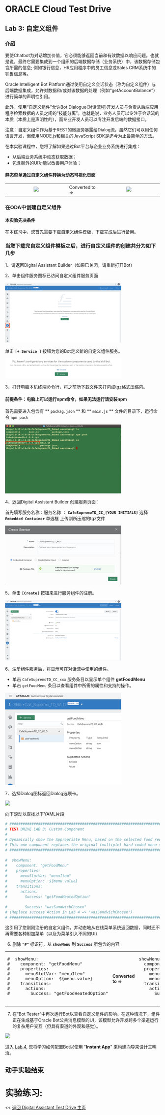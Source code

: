# ORACLE Cloud Test Drive #

## Lab 3: 自定义组件 ##

### 介绍 ###

要使Chatbot为对话增加价值，它必须能够返回当前和有效数据以响应问题。也就是说，最终它需要集成到一个组织的后端数据存储（业务系统）中，该数据存储包含所需的信息; 例如银行信息，HR应用程序中的员工信息或Sales CRM系统中的销售信息等。

Oracle Intelligent Bot Platform通过使用自定义会话状态（称为自定义组件）与后端数据集成，允许对数据和/或对该数据的处理（例如“getAccountBalance”）进行简单的声明性引用。

此外，使用“自定义组件”允许Bot Dialogue(对话流程)开发人员与负责从后端应用程序检索数据的人员之间的“技能分离”。也就是说，业务人员可以专注于会话流的本质（本质上是声明性的），而专业开发人员可以专注开发后端的数据接口。

注意：自定义组件作为基于REST的微服务暴露给Dialog流，虽然它们可以用任何语言开发，但使用NODE.js和相关的JavaScript SDK是迄今为止最简单的方法。
  
在本实验课程中，您将了解如果通过Bot平台与企业业务系统进行集成：
 - 从后端业务系统中动态获取数据；
 - 包含额外的UI功能以改善用户体验；
 
#### 静态菜单通过自定义组件转换为动态可视化页面 ####

<table width="75%" border="0">
  <tr>
    <td align="Center"><img src="img/lab3-intro-2.png" width="200px"/></td>
    <td width="20%">Converted to =></td>
    <td align="Center"><img src="img/lab3-intro-3.png" width="200px"/></td>
  </tr>
</table>

### 在ODA中创建自定义组件 ###

#### 本实验先决条件 ####
在本练习中，您首先需要下载[自定义组件模板](Lab_Files/CafeSupremoTD_Embed.zip)，下载完成后进行备用。

### 当您下载完自定义组件模板之后，进行自定义组件的创建共分为如下几步 ##

1、请返回Digital Assistant Builder（如果已关闭，请重新打开Bot）

2、单击组件服务图标已访问自定义组件服务页面

<img src="img/lab3-1.png" width="75%"/>

单击 **``[+ Service ]``** 按钮为您的Bot定义新的自定义组件服务。

<img src="img/lab3-2.png" width="75%"/>

3、打开电脑本机终端命令行，将之前所下载文件夹打包成tgz格式压缩包。
#### 前提条件：电脑上可以运行npm命令，如果无法运行请安装npm ####

首先需要进入包含有 ** ``packag.json`` ** 和 ** ``main.js`` ** 文件的目录下，运行命令
`npm pack`

<img src="img/lab3-3.png" width="75%"/>

4、返回Digital Assistant Builder 创建服务页面：

首先填写服务名称：服务名称 ： **``CafeSupremoTD_CC_[YOUR INITIALS]``**
选择 **``Embedded Container``** 单选框
上传刚所压缩的tgz文件

<img src="img/lab3-4.png" width="75%"/>

5、单击 **``[Create]``** 按钮来进行服务组件的注册。

<img src="img/lab3-5.png" width="75%"/>

6、注册组件服务后，将显示可在对话流中使用的组件。
- 单击 ``CafeSupremoTD_CC_xxx`` 服务条目以显示单个组件 **getFoodMenu**
- 单击 ``getFoodMenu`` 条目以查看组件中所需的属性和支持的操作。

<img src="img/lab3-6.png" width="75%"/>

7、选择Dialog图标返回Dialog选项卡。

<img src="img/lab3-2-5.png" width="75%"/>

向下滚动以查找以下YAML片段

```yaml
# #########################################################################################
# TEST DRIVE LAB 3: Custom Component
#
# Dynamically show the Appropriate Menu, based on the selected food requirement.  
# This one component replaces the original (multiple) hard coded menu states below. 
# #########################################################################################
 
#  showMenu:
#    component: "getFoodMenu"
#    properties: 
#      menuSlotVar: "menuItem"
#      menuOption:  ${menu.value}
#    transitions:
#      actions:
#        Success: "getFoodHeatedOption"

#        Success: "wasSandwichChosen"
# (Replace success Action in Lab 4 => "wasSandwichChosen")
# #########################################################################################

```

这引用了您刚刚注册的自定义组件，并动态地从在线菜单系统返回数据，同时还不再需要各种附加菜单（以及为菜单引入不同的UI）

6. 删除 **``"#"``** 标识符，从 **``showMenu``** 到 **``Success``** 所包含的内容

<table width="75%" border="0">
  <tr>
    <td>
    <pre>
#  showMenu:
#    component: "getFoodMenu"
#    properties: 
#      menuSlotVar: "menuItem"
#      menuOption:  ${menu.value}
#    transitions:
#      actions:
#        Success: "getFoodHeatedOption"
    </pre>
    </td>
    <td width="20%"><strong>Converted to =></strong></td>
    <td>
    <pre>
showMenu:
  component: "getFoodMenu"
  properties: 
    menuSlotVar: "menuItem"
    menuOption:  ${menu.value}
  transitions:
    actions:
      Success: "getFoodHeatedOption"
    </pre>
    </td>
  </tr>
</table>

7. 在“Bot Tester”中再次运行Bot以查看自定义组件的影响。在这种情况下，组件正在生成基于Oracle Bot公共消息模型的UI，该模型允许开发跨多个渠道运行的复杂用户交互（但具有渠道的外观和感觉）。

<img src="img/lab3-Conclusion-1.png"/>

进入 [Lab 4](400-IB.md), 您将学习如何配置Bot以使用 "**Instant App**" 来构建向导来设计三明治。


## 动手实验结束 ##

# 实验练习: #
<< [返回 Digital Assistant Test Drive 主页](../README-ODA.md)
